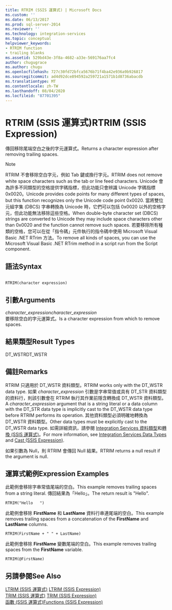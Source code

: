 ```yaml
---
title: RTRIM (SSIS 運算式) | Microsoft Docs
ms.custom: ''
ms.date: 06/13/2017
ms.prod: sql-server-2014
ms.reviewer: ''
ms.technology: integration-services
ms.topic: conceptual
helpviewer_keywords:
- RTRIM function
- trailing blanks
ms.assetid: 529bd43e-3f8a-4682-a33e-569176aa7fc4
author: chugugrace
ms.author: chugu
ms.openlocfilehash: 727c30fd72bfca5676b71f4ba42e936a9b926817
ms.sourcegitcommit: ad4d92dce894592a259721a1571b1d8736abacdb
ms.translationtype: MT
ms.contentlocale: zh-TW
ms.lasthandoff: 08/04/2020
ms.locfileid: "87701395"
---
```

# <a name="rtrim-ssis-expression"></a><span data-ttu-id="15353-102">RTRIM (SSIS 運算式)</span><span class="sxs-lookup"><span data-stu-id="15353-102">RTRIM (SSIS Expression)</span></span>
  <span data-ttu-id="15353-103">傳回移除尾端空白之後的字元運算式。</span><span class="sxs-lookup"><span data-stu-id="15353-103">Returns a character expression after removing trailing spaces.</span></span>  
  
> [!NOTE]  
>  <span data-ttu-id="15353-104">RTRIM 不會移除空白字元，例如 Tab 鍵或換行字元。</span><span class="sxs-lookup"><span data-stu-id="15353-104">RTRIM does not remove white space characters such as the tab or line feed characters.</span></span> <span data-ttu-id="15353-105">Unicode 會為許多不同類型的空格提供字碼指標，但此功能只會辨識 Unicode 字碼指標 0x0020。</span><span class="sxs-lookup"><span data-stu-id="15353-105">Unicode provides code points for many different types of spaces, but this function recognizes only the Unicode code point 0x0020.</span></span> <span data-ttu-id="15353-106">當將雙位元組字集 (DBCS) 字串轉換為 Unicode 時，它們可以包括 0x0020 以外的空格字元，但此功能無法移除這些空格。</span><span class="sxs-lookup"><span data-stu-id="15353-106">When double-byte character set (DBCS) strings are converted to Unicode they may include space characters other than 0x0020 and the function cannot remove such spaces.</span></span> <span data-ttu-id="15353-107">若要移除所有種類的空格，您可以在從「指令碼」元件執行的指令碼中使用 Microsoft Visual Basic .NET RTrim 方法。</span><span class="sxs-lookup"><span data-stu-id="15353-107">To remove all kinds of spaces, you can use the Microsoft Visual Basic .NET RTrim method in a script run from the Script component.</span></span>  
  
## <a name="syntax"></a><span data-ttu-id="15353-108">語法</span><span class="sxs-lookup"><span data-stu-id="15353-108">Syntax</span></span>  
  
```  
  
RTRIM(character expression)  
```  
  
## <a name="arguments"></a><span data-ttu-id="15353-109">引數</span><span class="sxs-lookup"><span data-stu-id="15353-109">Arguments</span></span>  
 <span data-ttu-id="15353-110">*character_expression*</span><span class="sxs-lookup"><span data-stu-id="15353-110">*character_expression*</span></span>  
 <span data-ttu-id="15353-111">要移除空白的字元運算式。</span><span class="sxs-lookup"><span data-stu-id="15353-111">Is a character expression from which to remove spaces.</span></span>  
  
## <a name="result-types"></a><span data-ttu-id="15353-112">結果類型</span><span class="sxs-lookup"><span data-stu-id="15353-112">Result Types</span></span>  
 <span data-ttu-id="15353-113">DT_WSTR</span><span class="sxs-lookup"><span data-stu-id="15353-113">DT_WSTR</span></span>  
  
## <a name="remarks"></a><span data-ttu-id="15353-114">備註</span><span class="sxs-lookup"><span data-stu-id="15353-114">Remarks</span></span>  
 <span data-ttu-id="15353-115">RTRIM 只適用於 DT_WSTR 資料類型。</span><span class="sxs-lookup"><span data-stu-id="15353-115">RTRIM works only with the DT_WSTR data type.</span></span> <span data-ttu-id="15353-116">如果 *character_expression* 引數是字串常值或具有 DT_STR 資料類型的資料行，則該引數會在 RTRIM 執行其作業前隱含轉換成 DT_WSTR 資料類型。</span><span class="sxs-lookup"><span data-stu-id="15353-116">A *character_expression* argument that is a string literal or a data column with the DT_STR data type is implicitly cast to the DT_WSTR data type before RTRIM performs its operation.</span></span> <span data-ttu-id="15353-117">其他資料類型必須明確地轉換為 DT_WSTR 資料類型。</span><span class="sxs-lookup"><span data-stu-id="15353-117">Other data types must be explicitly cast to the DT_WSTR data type.</span></span> <span data-ttu-id="15353-118">如需詳細資訊，請參閱 [Integration Services 資料類型](../data-flow/integration-services-data-types.md)和[轉換 &#40;SSIS 運算式&#41;](cast-ssis-expression.md)。</span><span class="sxs-lookup"><span data-stu-id="15353-118">For more information, see [Integration Services Data Types](../data-flow/integration-services-data-types.md) and [Cast &#40;SSIS Expression&#41;](cast-ssis-expression.md).</span></span>  
  
 <span data-ttu-id="15353-119">如果引數為 Null，則 RTRIM 會傳回 Null 結果。</span><span class="sxs-lookup"><span data-stu-id="15353-119">RTRIM returns a null result if the argument is null.</span></span>  
  
## <a name="expression-examples"></a><span data-ttu-id="15353-120">運算式範例</span><span class="sxs-lookup"><span data-stu-id="15353-120">Expression Examples</span></span>  
 <span data-ttu-id="15353-121">此範例會移除字串常值尾端的空白。</span><span class="sxs-lookup"><span data-stu-id="15353-121">This example removes trailing spaces from a string literal.</span></span> <span data-ttu-id="15353-122">傳回結果為「Hello」。</span><span class="sxs-lookup"><span data-stu-id="15353-122">The return result is "Hello".</span></span>  
  
```  
RTRIM("Hello   ")  
```  
  
 <span data-ttu-id="15353-123">此範例會移除 **FirstName** 和 **LastName** 資料行串連尾端的空白。</span><span class="sxs-lookup"><span data-stu-id="15353-123">This example removes trailing spaces from a concatenation of the **FirstName** and **LastName** columns.</span></span>  
  
```  
RTRIM(FirstName + " " + LastName)  
```  
  
 <span data-ttu-id="15353-124">此範例會移除 **FirstName** 變數尾端的空白。</span><span class="sxs-lookup"><span data-stu-id="15353-124">This example removes trailing spaces from the **FirstName** variable.</span></span>  
  
```  
RTRIM(@FirstName)  
```  
  
## <a name="see-also"></a><span data-ttu-id="15353-125">另請參閱</span><span class="sxs-lookup"><span data-stu-id="15353-125">See Also</span></span>  
 <span data-ttu-id="15353-126">[LTRIM &#40;SSIS 運算式&#41;](trim-ssis-expression.md) </span><span class="sxs-lookup"><span data-stu-id="15353-126">[LTRIM &#40;SSIS Expression&#41;](trim-ssis-expression.md) </span></span>  
 <span data-ttu-id="15353-127">[TRIM &#40;SSIS 運算式&#41;](trim-ssis-expression.md) </span><span class="sxs-lookup"><span data-stu-id="15353-127">[TRIM &#40;SSIS Expression&#41;](trim-ssis-expression.md) </span></span>  
 [<span data-ttu-id="15353-128">函數 &#40;SSIS 運算式&#41;</span><span class="sxs-lookup"><span data-stu-id="15353-128">Functions &#40;SSIS Expression&#41;</span></span>](functions-ssis-expression.md)  
  
  
